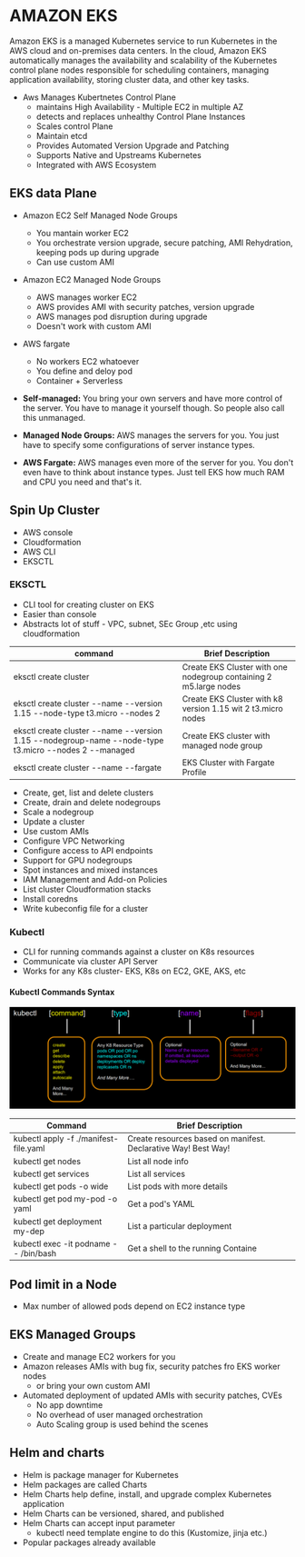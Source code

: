 # AMAZON EKS

Amazon EKS is a managed Kubernetes service to run Kubernetes in the AWS cloud and on-premises data centers. In the cloud, Amazon EKS automatically manages the availability and scalability of the Kubernetes control plane nodes responsible for scheduling containers, managing application availability, storing cluster data, and other key tasks.

- Aws Manages Kubertnetes Control Plane
    - maintains High Availability - Multiple EC2 in multiple AZ
    - detects and replaces unhealthy Control Plane Instances
    - Scales control Plane
    - Maintain etcd
    - Provides Automated Version Upgrade and Patching
    - Supports Native and Upstreams Kubernetes
    - Integrated with AWS Ecosystem

## EKS data Plane

- Amazon EC2 Self Managed Node Groups
    - You mantain worker EC2
    - You orchestrate version upgrade, secure patching, AMI Rehydration, keeping pods up during upgrade
    - Can use custom AMI

- Amazon EC2 Managed Node Groups
    - AWS manages worker EC2
    - AWS provides AMI with security patches, version upgrade
    - AWS manages pod disruption during upgrade
    - Doesn't work with custom AMI

- AWS fargate
    - No workers EC2 whatoever
    - You define and deloy pod
    - Container + Serverless

- **Self-managed:** You bring your own servers and have more control of the server. You have to manage it yourself though. So people also call this unmanaged.
- **Managed Node Groups:** AWS manages the servers for you. You just have to specify some configurations of server instance types.
- **AWS Fargate:** AWS manages even more of the server for you. You don't even have to think about instance types. Just tell EKS how much RAM and CPU you need and that's it.

## Spin Up Cluster

- AWS console
- Cloudformation
- AWS CLI
- EKSCTL

### EKSCTL

- CLI tool for creating cluster on EKS
- Easier than console
- Abstracts lot of stuff - VPC, subnet, SEc Group ,etc using cloudformation

command| Brief Description|
|-|-|
|eksctl create cluster| Create EKS Cluster with one nodegroup containing 2 m5.large nodes|
eksctl create cluster --name <name> --version 1.15 --node-type t3.micro --nodes 2 | Create EKS Cluster with k8 version 1.15 wit 2 t3.micro nodes
eksctl create cluster --name <name> --version 1.15 --nodegroup-name <nodegrpname> --node-type t3.micro --nodes 2 --managed | Create EKS cluster with managed node group
eksctl create cluster --name <name> --fargate | EKS Cluster with Fargate Profile


- Create, get, list and delete clusters
- Create, drain and delete nodegroups
- Scale a nodegroup
- Update a cluster
- Use custom AMIs
- Configure VPC Networking
- Configure access to API endpoints
- Support for GPU nodegroups
- Spot instances and mixed instances
- IAM Management and Add-on Policies
- List cluster Cloudformation stacks
- Install coredns
- Write kubeconfig file for a cluster

### Kubectl

- CLI for running commands against a cluster on K8s resources
- Communicate via cluster API Server
- Works for any K8s cluster- EKS, K8s on EC2, GKE, AKS, etc

#### Kubectl Commands Syntax

![Descripción de la imagen](..\Images\kubectl_commands_syntax.png)

Command |Brief Description
|-|-|
kubectl apply -f ./manifest-file.yaml |Create resources based on manifest. Declarative Way! Best Way!
kubectl get nodes |List all node info
kubectl get services |List all services 
kubectl get pods -o wide |List pods with more details
kubectl get pod my-pod -o yaml |Get a pod's YAML
kubectl get deployment my-dep |List a particular deployment
kubectl exec -it podname -- /bin/bash |Get a shell to the running Containe

## Pod limit in a Node

- Max number of allowed pods depend on EC2 instance type


## EKS Managed Groups

- Create and manage EC2 workers for you
- Amazon releases AMIs with bug fix, security patches fro EKS worker nodes
    - or bring your own custom AMI
- Automated deployment of updated AMIs with security patches, CVEs
    - No app downtime
    - No overhead of user managed orchestration
    - Auto Scaling group is used behind the scenes

## Helm and charts

- Helm is package manager for Kubernetes
- Helm packages are called Charts
- Helm Charts help define, install, and upgrade 
complex Kubernetes application
- Helm Charts can be versioned, shared, and 
published
- Helm Charts can accept input parameter
    - kubectl need template engine to do this (Kustomize, jinja etc.)
- Popular packages already available


